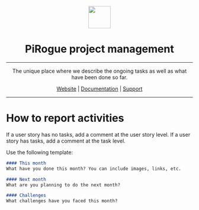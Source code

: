 <div align="center">
<img width="60px" src="https://pts-project.org/android-chrome-512x512.png">
<h1>PiRogue project management</h1>
<hr>
<p>
The unique place where we describe the ongoing tasks as well as what have been done so far.
</p>
<p>
<a href="https://pts-project.org">Website</a> | 
<a href="https://pts-project.org/docs/">Documentation</a> | 
<a href="https://discord.gg/qGX73GYNdp">Support</a>
</p>
<hr>
</div>

# How to report activities

If a user story has no tasks, add a comment at the user story level. If a user story has tasks, add a comment at the task level.

Use the following template:
```markdown 
#### This month
What have you done this month? You can include images, links, etc.

#### Next month
What are you planning to do the next month?

#### Challenges
What challenges have you faced this month?
```
